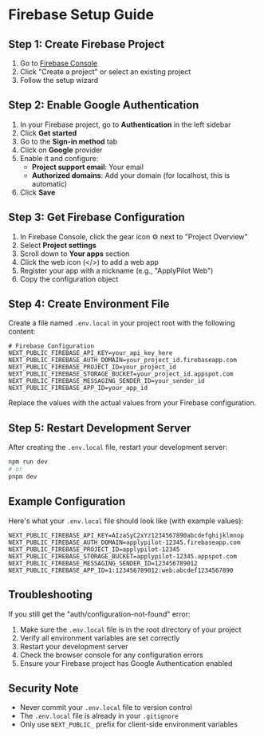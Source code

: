 # Firebase Setup Guide

## Step 1: Create Firebase Project

1. Go to [Firebase Console](https://console.firebase.google.com/)
2. Click "Create a project" or select an existing project
3. Follow the setup wizard

## Step 2: Enable Google Authentication

1. In your Firebase project, go to **Authentication** in the left sidebar
2. Click **Get started**
3. Go to the **Sign-in method** tab
4. Click on **Google** provider
5. Enable it and configure:
   - **Project support email**: Your email
   - **Authorized domains**: Add your domain (for localhost, this is automatic)
6. Click **Save**

## Step 3: Get Firebase Configuration

1. In Firebase Console, click the gear icon ⚙️ next to "Project Overview"
2. Select **Project settings**
3. Scroll down to **Your apps** section
4. Click the web icon (</>) to add a web app
5. Register your app with a nickname (e.g., "ApplyPilot Web")
6. Copy the configuration object

## Step 4: Create Environment File

Create a file named `.env.local` in your project root with the following content:

```env
# Firebase Configuration
NEXT_PUBLIC_FIREBASE_API_KEY=your_api_key_here
NEXT_PUBLIC_FIREBASE_AUTH_DOMAIN=your_project_id.firebaseapp.com
NEXT_PUBLIC_FIREBASE_PROJECT_ID=your_project_id
NEXT_PUBLIC_FIREBASE_STORAGE_BUCKET=your_project_id.appspot.com
NEXT_PUBLIC_FIREBASE_MESSAGING_SENDER_ID=your_sender_id
NEXT_PUBLIC_FIREBASE_APP_ID=your_app_id
```

Replace the values with the actual values from your Firebase configuration.

## Step 5: Restart Development Server

After creating the `.env.local` file, restart your development server:

```bash
npm run dev
# or
pnpm dev
```

## Example Configuration

Here's what your `.env.local` file should look like (with example values):

```env
NEXT_PUBLIC_FIREBASE_API_KEY=AIzaSyC2xYz1234567890abcdefghijklmnop
NEXT_PUBLIC_FIREBASE_AUTH_DOMAIN=applypilot-12345.firebaseapp.com
NEXT_PUBLIC_FIREBASE_PROJECT_ID=applypilot-12345
NEXT_PUBLIC_FIREBASE_STORAGE_BUCKET=applypilot-12345.appspot.com
NEXT_PUBLIC_FIREBASE_MESSAGING_SENDER_ID=123456789012
NEXT_PUBLIC_FIREBASE_APP_ID=1:123456789012:web:abcdef1234567890
```

## Troubleshooting

If you still get the "auth/configuration-not-found" error:

1. Make sure the `.env.local` file is in the root directory of your project
2. Verify all environment variables are set correctly
3. Restart your development server
4. Check the browser console for any configuration errors
5. Ensure your Firebase project has Google Authentication enabled

## Security Note

- Never commit your `.env.local` file to version control
- The `.env.local` file is already in your `.gitignore`
- Only use `NEXT_PUBLIC_` prefix for client-side environment variables 